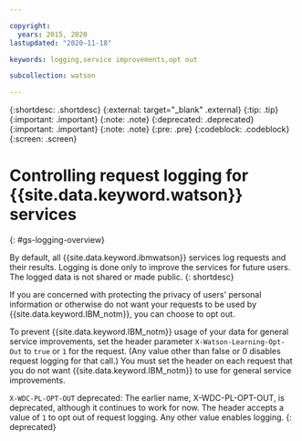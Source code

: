 ```yaml
---

copyright:
  years: 2015, 2020
lastupdated: "2020-11-18"

keywords: logging,service improvements,opt out

subcollection: watson

---
```


{:shortdesc: .shortdesc}
{:external: target="_blank" .external}
{:tip: .tip}
{:important: .important}
{:note: .note}
{:deprecated: .deprecated}
{:important: .important}
{:note: .note}
{:pre: .pre}
{:codeblock: .codeblock}
{:screen: .screen}

# Controlling request logging for {{site.data.keyword.watson}} services
{: #gs-logging-overview}

By default, all {{site.data.keyword.ibmwatson}} services log requests and their results. Logging is done only to improve the services for future users. The logged data is not shared or made public.
{: shortdesc}

If you are concerned with protecting the privacy of users' personal information or otherwise do not want your requests to be used by {{site.data.keyword.IBM_notm}}, you can choose to opt out.

To prevent {{site.data.keyword.IBM_notm}} usage of your data for general service improvements, set the header parameter `X-Watson-Learning-Opt-Out` to `true` or `1` for the request. (Any value other than false or 0 disables request logging for that call.) You must set the header on each request that you do not want {{site.data.keyword.IBM_notm}} to use for general service improvements.

`X-WDC-PL-OPT-OUT` deprecated: The earlier name, X-WDC-PL-OPT-OUT, is deprecated, although it continues to work for now. The header accepts a value of `1` to opt out of request logging. Any other value enables logging.
{: deprecated}

